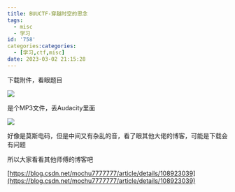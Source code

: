 ```yaml
---
title: BUUCTF-穿越时空的思念
tags:
  - misc
  - 学习
id: '758'
categories:categories:
  - [学习,ctf,misc]
date: 2023-03-02 21:15:28
---
```


下载附件，看眼题目

![](https://pic.niaoluo.top/%E7%BD%91%E7%AB%99%E8%B0%83%E7%94%A8/misc%E9%9C%80%E8%A6%81/%E7%AC%AC%E4%BA%8C%E9%A1%B5/%E7%A9%BF%E8%B6%8A%E6%97%B6%E7%A9%BA%E7%9A%84%E6%80%9D%E5%BF%B5/%E5%B1%8F%E5%B9%95%E6%88%AA%E5%9B%BE%202023-03-02%20205915.jpg)

是个MP3文件，丢Audacity里面

![](https://pic.niaoluo.top/%E7%BD%91%E7%AB%99%E8%B0%83%E7%94%A8/misc%E9%9C%80%E8%A6%81/%E7%AC%AC%E4%BA%8C%E9%A1%B5/%E7%A9%BF%E8%B6%8A%E6%97%B6%E7%A9%BA%E7%9A%84%E6%80%9D%E5%BF%B5/%E5%B1%8F%E5%B9%95%E6%88%AA%E5%9B%BE%202023-03-02%20211202.jpg)

好像是莫斯电码，但是中间又有杂乱的音，看了眼其他大佬的博客，可能是下载会有问题

所以大家看看其他师傅的博客吧

[https://blog.csdn.net/mochu7777777/article/details/108923039](https://blog.csdn.net/mochu7777777/article/details/108923039)